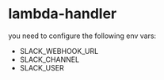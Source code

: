# lambda-handler

you need to configure the following env vars:

- SLACK_WEBHOOK_URL
- SLACK_CHANNEL
- SLACK_USER
